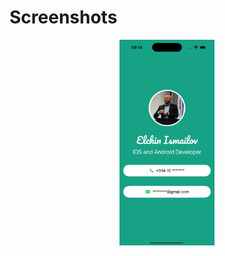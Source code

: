 # Screenshots

<p align="center">
  <img src="screenshots/bcard.png" alt="light" style="width: 30%;">
</p>